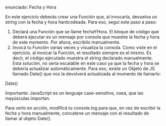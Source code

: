 enunciado:
Fecha y Hora

En este ejercicio deberás crear una Función que, al invocarla, devuelva un string con la fecha y hora hardcodeada. Para eso, seguí este paso a paso:
1. Declará una Función que se llame fechaYHora. El bloque de código que deberá
ejecutar es un mensaje por consola que muestre la fecha y hora de este momento.
Por ahora, escribilo manualmente.
2. Invocá tu Función varias veces y visualiza la consola.
Como viste en el ejercicio, al invocar la Función, el resultado siempre es el mismo. Es decir, el código ejecutado muestra el string declarado manualmente. Esta solución, no sería escalable en este caso ya que la fecha y hora se debería actualizar automáticamente. Para eso, existe un Objeto de JS llamado Date() que nos la devolverá actualizada al momento de llamarlo:

Date()

Importante: JavaScript es un lenguaje case-sensitive, osea, que las mayúsculas importan.

Para verlo en acción, modificá tu console.log para que, en vez de escribir la fecha y hora manualmente, concatene un mensaje con el resultado de llamar al objeto Date().
